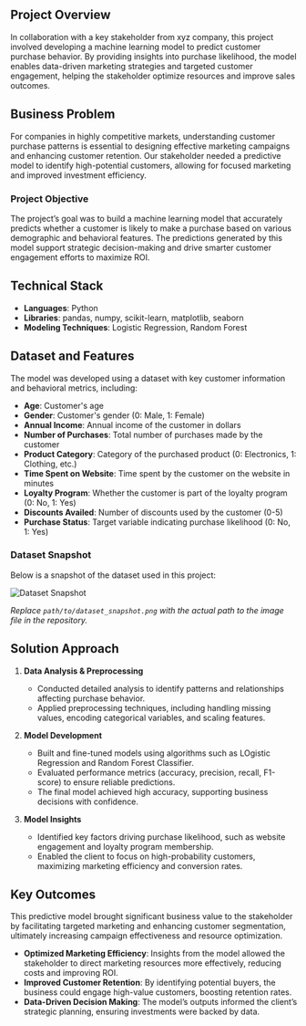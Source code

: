 ## Project Overview

In collaboration with a key stakeholder from xyz company, this project involved developing a machine learning model to predict customer purchase behavior. By providing insights into purchase likelihood, the model enables data-driven marketing strategies and targeted customer engagement, helping the stakeholder optimize resources and improve sales outcomes.

## Business Problem

For companies in highly competitive markets, understanding customer purchase patterns is essential to designing effective marketing campaigns and enhancing customer retention. Our stakeholder needed a predictive model to identify high-potential customers, allowing for focused marketing and improved investment efficiency.

### Project Objective

The project’s goal was to build a machine learning model that accurately predicts whether a customer is likely to make a purchase based on various demographic and behavioral features. The predictions generated by this model support strategic decision-making and drive smarter customer engagement efforts to maximize ROI.

## Technical Stack

- **Languages**: Python
- **Libraries**: pandas, numpy, scikit-learn, matplotlib, seaborn
- **Modeling Techniques**: Logistic Regression, Random Forest

## Dataset and Features

The model was developed using a dataset with key customer information and behavioral metrics, including:

- **Age**: Customer's age
- **Gender**: Customer's gender (0: Male, 1: Female)
- **Annual Income**: Annual income of the customer in dollars
- **Number of Purchases**: Total number of purchases made by the customer
- **Product Category**: Category of the purchased product (0: Electronics, 1: Clothing, etc.)
- **Time Spent on Website**: Time spent by the customer on the website in minutes
- **Loyalty Program**: Whether the customer is part of the loyalty program (0: No, 1: Yes)
- **Discounts Availed**: Number of discounts used by the customer (0-5)
- **Purchase Status**: Target variable indicating purchase likelihood (0: No, 1: Yes)

### Dataset Snapshot

Below is a snapshot of the dataset used in this project:

![Dataset Snapshot](path/to/dataset_snapshot.png)

*Replace `path/to/dataset_snapshot.png` with the actual path to the image file in the repository.*

## Solution Approach

1. **Data Analysis & Preprocessing**  
   - Conducted detailed analysis to identify patterns and relationships affecting purchase behavior.
   - Applied preprocessing techniques, including handling missing values, encoding categorical variables, and scaling features.

2. **Model Development**  
   - Built and fine-tuned models using algorithms such as LOgistic Regression and Random Forest Classifier.
   - Evaluated performance metrics (accuracy, precision, recall, F1-score) to ensure reliable predictions.
   - The final model achieved high accuracy, supporting business decisions with confidence.

3. **Model Insights**  
   - Identified key factors driving purchase likelihood, such as website engagement and loyalty program membership.
   - Enabled the client to focus on high-probability customers, maximizing marketing efficiency and conversion rates.

## Key Outcomes

This predictive model brought significant business value to the stakeholder by facilitating targeted marketing and enhancing customer segmentation, ultimately increasing campaign effectiveness and resource optimization.

- **Optimized Marketing Efficiency**: Insights from the model allowed the stakeholder to direct marketing resources more effectively, reducing costs and improving ROI.
- **Improved Customer Retention**: By identifying potential buyers, the business could engage high-value customers, boosting retention rates.
- **Data-Driven Decision Making**: The model’s outputs informed the client’s strategic planning, ensuring investments were backed by data.


